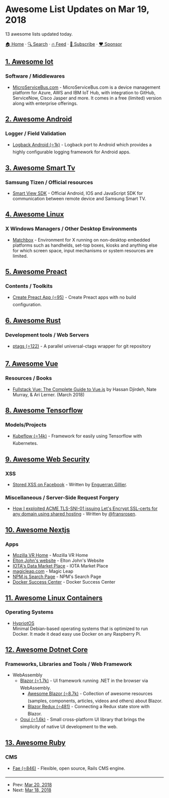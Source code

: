 # Awesome List Updates on Mar 19, 2018

13 awesome lists updated today.

[🏠 Home](/README.md) · [🔍 Search](https://www.trackawesomelist.com/search/) · [🔥 Feed](https://www.trackawesomelist.com/rss.xml) · [📮 Subscribe](https://trackawesomelist.us17.list-manage.com/subscribe?u=d2f0117aa829c83a63ec63c2f&id=36a103854c) · [❤️  Sponsor](https://github.com/sponsors/theowenyoung)



## [1. Awesome Iot](/content/HQarroum/awesome-iot/README.md)

### Software / Middlewares

*   [MicroServiceBus.com](https://microservicebus.com) - MicroServiceBus.com is a device management platform for Azure, AWS and IBM IoT Hub, with integration to GitHub, ServiceNow, Cisco Jasper and more. It comes in a free (limited) version along with enterprise offerings.

## [2. Awesome Android](/content/JStumpp/awesome-android/README.md)

### Logger / Field Validation

*   [Logback Android (⭐1k)](https://github.com/tony19/logback-android) - Logback port to Android which provides a highly configurable logging framework for Android apps.

## [3. Awesome Smart Tv](/content/vitalets/awesome-smart-tv/README.md)

### Samsung Tizen / Official resources

*   [Smart View SDK](http://developer.samsung.com/tv/develop/extension-libraries/smart-view-sdk/download/) - Official Android, IOS and JavaScript SDK for communication between remote device and Samsung Smart TV.

## [4. Awesome Linux](/content/inputsh/awesome-linux/README.md)

### X Windows Managers / Other Desktop Environments

*   [Matchbox](https://www.yoctoproject.org/software-item/matchbox/) - Environment for X running on non-desktop embedded platforms such as handhelds, set-top boxes, kiosks and anything else for which screen space, input mechanisms or system resources are limited.

## [5. Awesome Preact](/content/preactjs/awesome-preact/README.md)

### Contents / Toolkits

*   [Create Preact App (⭐95)](https://github.com/just-boris/create-preact-app) - Create Preact apps with no build configuration.

## [6. Awesome Rust](/content/rust-unofficial/awesome-rust/README.md)

### Development tools / Web Servers

*   [ptags (⭐122)](https://github.com/dalance/ptags) - A parallel universal-ctags wrapper for git repository

## [7. Awesome Vue](/content/vuejs/awesome-vue/README.md)

### Resources / Books

*   [Fullstack Vue: The Complete Guide to Vue.js](https://www.fullstack.io/vue/) by Hassan Djirdeh, Nate Murray, & Ari Lerner. (March 2018)

## [8. Awesome Tensorflow](/content/jtoy/awesome-tensorflow/README.md)

### Models/Projects

*   [Kubeflow (⭐14k)](https://github.com/kubeflow/kubeflow) - Framework for easily using Tensorflow with Kubernetes.

## [9. Awesome Web Security](/content/qazbnm456/awesome-web-security/README.md)

### XSS

*   [Stored XSS on Facebook](https://opnsec.com/2018/03/stored-xss-on-facebook/) - Written by [Enguerran Gillier](https://opnsec.com/).

### Miscellaneous / Server-Side Request Forgery

*   [How I exploited ACME TLS-SNI-01 issuing Let's Encrypt SSL-certs for any domain using shared hosting](https://labs.detectify.com/2018/01/12/how-i-exploited-acme-tls-sni-01-issuing-lets-encrypt-ssl-certs-for-any-domain-using-shared-hosting/) - Written by [@fransrosen](https://twitter.com/fransrosen).

## [10. Awesome Nextjs](/content/unicodeveloper/awesome-nextjs/README.md)

### Apps

*   [Mozilla VR Home](https://vr.mozilla.org/) - Mozilla VR Home
*   [Elton John's website](https://www.eltonjohn.com) - Elton John's Website
*   [IOTA's Data Market Place](https://data.iota.org/) - IOTA Market Place
*   [magicleap.com](https://www.magicleap.com/) - Magic Leap
*   [NPM.js Search Page](https://www.npmjs.com/search) - NPM's Search Page
*   [Docker Success Center](https://success.docker.com) - Docker Success Center

## [11. Awesome Linux Containers](/content/Friz-zy/awesome-linux-containers/README.md)

### Operating Systems

*   [HypriotOS](http://blog.hypriot.com/about/)\
    Minimal Debian-based operating systems that is optimized to run Docker. It made it dead easy use Docker on any Raspberry Pi.

## [12. Awesome Dotnet Core](/content/thangchung/awesome-dotnet-core/README.md)

### Frameworks, Libraries and Tools / Web Framework

*   WebAssembly
    *   [Blazor (⭐1.7k)](https://github.com/SteveSanderson/Blazor) - UI framework running .NET in the browser via WebAssembly.
        *   [Awesome Blazor (⭐8.7k)](https://github.com/AdrienTorris/awesome-blazor) - Collection of awesome resources (samples, components, articles, videos and others) about Blazor.
        *   [Blazor Redux (⭐481)](https://github.com/torhovland/blazor-redux) - Connecting a Redux state store with Blazor.
    *   [Ooui (⭐1.6k)](https://github.com/praeclarum/Ooui) - Small cross-platform UI library that brings the simplicity of native UI development to the web.

## [13. Awesome Ruby](/content/markets/awesome-ruby/README.md)

### CMS

*   [Fae (⭐846)](https://github.com/wearefine/fae) - Flexible, open source, Rails CMS engine.

---

- Prev: [Mar 20, 2018](/content/2018/03/20/README.md)
- Next: [Mar 18, 2018](/content/2018/03/18/README.md)